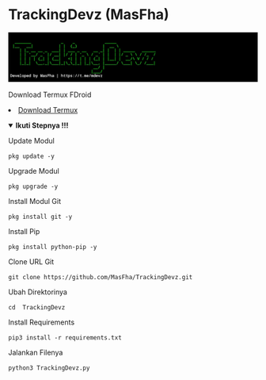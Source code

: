 # TrackingDevz (MasFha)

<p align="center">
  <img src="https://github.com/MasFha/TrackingDevz/blob/main/1739.png" alt="Simple" width="100%" height="100"/>
</p>

Download Termux FDroid 
<li><a href="https://f-droid.org/repo/com.termux_1020.apk">Download Termux</a></code></li> 
<p align="center">

<details open>
  <summary><strong> Ikuti Stepnya !!!</strong></summary>
  </details>
  

Update Modul
  ```
pkg update -y
 ```
 Upgrade Modul
 ```
pkg upgrade -y
````
Install Modul Git
```
pkg install git -y
```
Install Pip
```
pkg install python-pip -y
```
Clone URL Git
```
git clone https://github.com/MasFha/TrackingDevz.git
```
Ubah Direktorinya
```
cd  TrackingDevz
```
Install Requirements
```
pip3 install -r requirements.txt
```
Jalankan Filenya
````
python3 TrackingDevz.py
